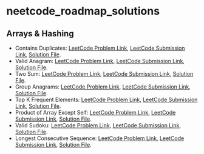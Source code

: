 # neetcode_roadmap_solutions
## Arrays & Hashing
* Contains Duplicates: [LeetCode Problem Link](https://leetcode.com/problems/contains-duplicate/), [LeetCode Submission Link](https://leetcode.com/problems/contains-duplicate/submissions/873117251/), [Solution File](https://github.com/GalalMohammed/neetcode_roadmap_solutions/blob/main/Arrays_and_Hashing/Contains_duplicates.cpp).
* Valid Anagram: [LeetCode Problem Link](https://leetcode.com/problems/valid-anagram/), [LeetCode Submission Link](https://leetcode.com/problems/valid-anagram/submissions/873144178/), [Solution File](https://github.com/GalalMohammed/neetcode_roadmap_solutions/blob/main/Arrays_and_Hashing/Valid_Anagram.cpp).
* Two Sum: [LeetCode Problem Link](https://leetcode.com/problems/two-sum/), [LeetCode Submission Link](https://leetcode.com/problems/two-sum/submissions/535769966/), [Solution File](https://github.com/GalalMohammed/neetcode_roadmap_solutions/blob/main/Arrays_and_Hashing/Two_Sum.py).
* Group Anagrams: [LeetCode Problem Link](https://leetcode.com/problems/group-anagrams/), [LeetCode Submission Link](https://leetcode.com/problems/group-anagrams/submissions/873946032/), [Solution File](https://github.com/GalalMohammed/neetcode_roadmap_solutions/blob/main/Arrays_and_Hashing/Group_Anagrams.cpp).
* Top K Frequent Elements: [LeetCode Problem Link](https://leetcode.com/problems/top-k-frequent-elements), [LeetCode Submission Link](https://leetcode.com/problems/top-k-frequent-elements/submissions/874570541/), [Solution File](https://github.com/GalalMohammed/neetcode_roadmap_solutions/blob/main/Arrays_and_Hashing/Top_K_Frequent_Elements.cpp).
* Product of Array Except Self: [LeetCode Problem Link](https://leetcode.com/problems/product-of-array-except-self/), [LeetCode Submission Link](https://leetcode.com/problems/product-of-array-except-self/submissions/876535930/), [Solution File](https://github.com/GalalMohammed/neetcode_roadmap_solutions/blob/main/Arrays_and_Hashing/Product_of_Array_Except_self.cpp).
* Valid Sudoku: [LeetCode Problem Link](https://leetcode.com/problems/valid-sudoku/), [LeetCode Submission Link](https://leetcode.com/problems/valid-sudoku/submissions/876588247/), [Solution File](https://github.com/GalalMohammed/neetcode_roadmap_solutions/blob/main/Arrays_and_Hashing/Valid_Sudoko.cpp).
* Longest Consecutive Sequence: [LeetCode Problem Link](https://leetcode.com/problems/longest-consecutive-sequence), [LeetCode Submission Link](https://leetcode.com/problems/longest-consecutive-sequence/submissions/877275402/), [Solution File](https://github.com/GalalMohammed/neetcode_roadmap_solutions/blob/main/Arrays_and_Hashing/longestConsecutive.cpp).
